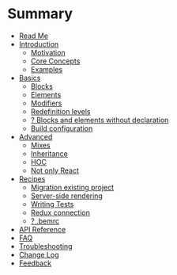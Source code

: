 # Summary

* [Read Me](README.md)
* [Introduction]()
  * [Motivation]()
  * [Core Concepts]()
  * [Examples]()
* [Basics]()
  * [Blocks]()
  * [Elements]()
  * [Modifiers]()
  * [Redefinition levels]()
  * [? Blocks and elements without declaration]()
  * [Build configuration]()
* [Advanced]()
  * [Mixes]()
  * [Inheritance]()
  * [HOC]()
  * [Not only React]()
* [Recipes]()
  * [Migration existing project]()
  * [Server-side rendering]()
  * [Writing Tests]()
  * [Redux connection]()
  * [? .bemrc]()
* [API Reference](REFERENCE.md)
* [FAQ](docs/FAQ.md)
* [Troubleshooting](docs/Troubleshooting.md)
* [Change Log](CHANGELOG.md)
* [Feedback](docs/Feedback.md)



